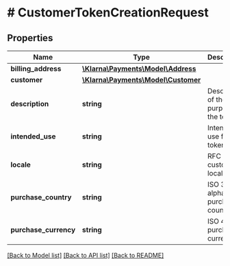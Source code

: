 # # CustomerTokenCreationRequest

## Properties

Name | Type | Description | Notes
------------ | ------------- | ------------- | -------------
**billing_address** | [**\Klarna\Payments\Model\Address**](Address.md) |  | [optional]
**customer** | [**\Klarna\Payments\Model\Customer**](Customer.md) |  | [optional]
**description** | **string** | Description of the purpose of the token. |
**intended_use** | **string** | Intended use for the token. |
**locale** | **string** | RFC 1766 customer&#39;s locale. |
**purchase_country** | **string** | ISO 3166 alpha-2 purchase country. |
**purchase_currency** | **string** | ISO 4217 purchase currency. |

[[Back to Model list]](../../README.md#models) [[Back to API list]](../../README.md#endpoints) [[Back to README]](../../README.md)
